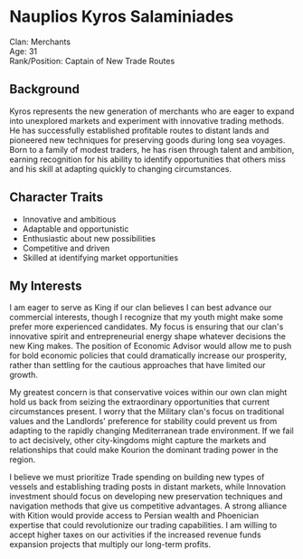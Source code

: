 # Nauplios Kyros Salaminiades

Clan: Merchants  
Age: 31  
Rank/Position: Captain of New Trade Routes  

## Background

Kyros represents the new generation of merchants who are eager to expand into unexplored markets and experiment with innovative trading methods. He has successfully established profitable routes to distant lands and pioneered new techniques for preserving goods during long sea voyages. Born to a family of modest traders, he has risen through talent and ambition, earning recognition for his ability to identify opportunities that others miss and his skill at adapting quickly to changing circumstances.

## Character Traits

- Innovative and ambitious
- Adaptable and opportunistic
- Enthusiastic about new possibilities
- Competitive and driven
- Skilled at identifying market opportunities

## My Interests

I am eager to serve as King if our clan believes I can best advance our commercial interests, though I recognize that my youth might make some prefer more experienced candidates. My focus is ensuring that our clan's innovative spirit and entrepreneurial energy shape whatever decisions the new King makes. The position of Economic Advisor would allow me to push for bold economic policies that could dramatically increase our prosperity, rather than settling for the cautious approaches that have limited our growth.

My greatest concern is that conservative voices within our own clan might hold us back from seizing the extraordinary opportunities that current circumstances present. I worry that the Military clan's focus on traditional values and the Landlords' preference for stability could prevent us from adapting to the rapidly changing Mediterranean trade environment. If we fail to act decisively, other city-kingdoms might capture the markets and relationships that could make Kourion the dominant trading power in the region.

I believe we must prioritize Trade spending on building new types of vessels and establishing trading posts in distant markets, while Innovation investment should focus on developing new preservation techniques and navigation methods that give us competitive advantages. A strong alliance with Kition would provide access to Persian wealth and Phoenician expertise that could revolutionize our trading capabilities. I am willing to accept higher taxes on our activities if the increased revenue funds expansion projects that multiply our long-term profits. 